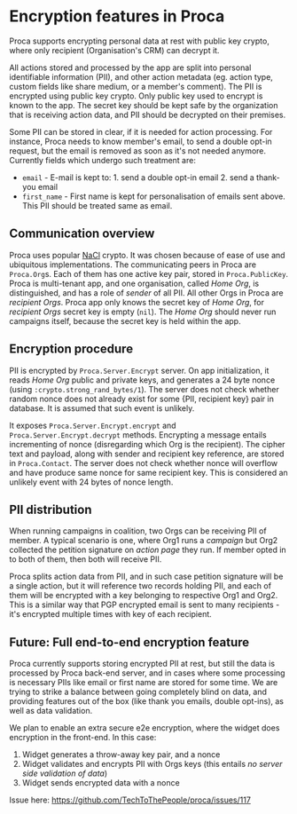 # Encryption features in Proca

Proca supports encrypting personal data at rest with public key crypto, where
only recipient (Organisation's CRM) can decrypt it.

All actions stored and processed by the app are split into personal identifiable
information (PII), and other action metadata (eg. action type, custom fields
like share medium, or a member's comment). The PII is encrypted using public key
crypto. Only public key used to encrypt is known to the app. The secret key
should be kept safe by the organization that is receiving action data, and PII
should be decrypted on their premises.

Some PII can be stored in clear, if it is needed for action processing. For
instance, Proca needs to know member's email, to send a double opt-in request,
but the email is removed as soon as it's not needed anymore. Currently fields which undergo such treatment are:

- `email` - E-mail is kept to: 1. send a double opt-in email 2. send a thank-you
  email
- `first_name` - First name is kept for personalisation of emails sent above.
  This PII should be treated same as email.

## Communication overview

Proca uses popular [NaCl](https://nacl.cr.yp.to/) crypto. It was chosen because
of ease of use and ubiquitous implementations. The communicating peers in Proca
are `Proca.Org`s. Each of them has one active key pair, stored in `Proca.PublicKey`. Proca
is multi-tenant app, and one organisation, called _Home Org_, is distinguished,
and has a role of _sender_ of all PII. All other Orgs in Proca are _recipient
Orgs_. Proca app only knows the secret key of _Home Org_, for _recipient Orgs_
secret key is empty (`nil`). The _Home Org_ should never run campaigns itself,
because the secret key is held within the app.


## Encryption procedure

PII is encrypted by `Proca.Server.Encrypt` server. On app initialization, it
reads _Home Org_ public and private keys, and generates a 24 byte nonce (using
`:crypto.strong_rand_bytes/1`). The server does not check whether random nonce
does not already exist for some {PII, recipient key} pair in database. It is
assumed that such event is unlikely.

It exposes `Proca.Server.Encrypt.encrypt` and `Proca.Server.Encrypt.decrypt`
methods. Encrypting a message entails incrementing of nonce (disregarding which
Org is the recipient). The cipher text and payload, along with sender and
recipient key reference, are stored in `Proca.Contact`. The server does not
check whether nonce will overflow and have produce same nonce for same recipient
key. This is considered an unlikely event with 24 bytes of nonce length.

## PII distribution

When running campaigns in coalition, two Orgs can be receiving PII of member. A typical scenario is one, where Org1 runs a _campaign_ but Org2 collected the petition signature on _action page_ they run. If member opted in to both of them, then both will receive PII. 

Proca splits action data from PII, and in such case petition signature will be a
single action, but it will reference two records holding PII, and each of them
will be encrypted with a key belonging to respective Org1 and Org2. This is a
similar way that PGP encrypted email is sent to many recipients - it's encrypted
multiple times with key of each recipient.

## Future: Full end-to-end encryption feature 

Proca currently supports storing encrypted PII at rest, but still the data is
processed by Proca back-end server, and in cases where some processing is
necessary PIIs like email or first name are stored for some time. We are trying
to strike a balance between going completely blind on data, and providing
features out of the box (like thank you emails, double opt-ins), as well as data
validation.

We plan to enable an extra secure e2e encryption, where the widget does encryption in the front-end. In this case:
1. Widget generates a throw-away key pair, and a nonce
2. Widget validates and encrypts PII with Orgs keys (this entails _no server side validation of data_)
3. Widget sends encrypted data with a nonce

Issue here: https://github.com/TechToThePeople/proca/issues/117


